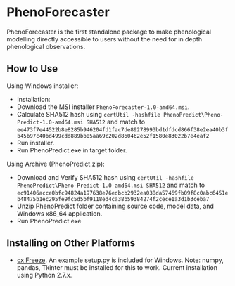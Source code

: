 # PhenoForecaster

PhenoForecaster is the first standalone package to make phenological modelling directly accessible to users without the need for in depth phenological observations.

## How to Use

Using Windows installer: 
* Installation: 
* Download the MSI installer ````PhenoForecaster-1.0-amd64.msi````.
* Calculate SHA512 hash using ```certUtil -hashfile PhenoPredict\Pheno-Predict-1.0-amd64.msi SHA512``` and match to 
```` ee473f7e44522b8e8285b946204fd1fac7de89278993bd1dfdcd866f38e2ea40b3fb45b97c40bd499cdd889bb05aa69c202d860462e52f1580e83022b7e4eaf2 ````
* Run installer.
* Run PhenoPredict.exe in target folder.



Using Archive (PhenoPredict.zip):
* Download and Verify SHA512 hash using ```certUtil -hashfile PhenoPredict\Pheno-Predict-1.0-amd64.msi SHA512``` and match to 
```` ec91406acce0bfc94824a197638e76edbcb2932ea038da57469fb09f8c0abc6451eb48475b1ec295fe9fc5d5bf9118ed4ca38b59384274f2cece1a3d1b3ceba7 ````
* Unzip PhenoPredict folder containing source code, model data, and Windows x86_64 application.
* Run PhenoPredict.exe

## Installing on Other Platforms

* [cx Freeze](https://anthony-tuininga.github.io/cx_Freeze/). An example setup.py is included for Windows. Note: numpy, pandas, Tkinter must be installed for this to work. Current installation using Python 2.7.x.
